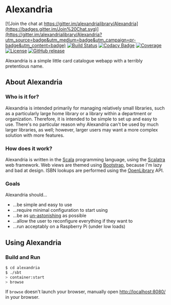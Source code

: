 # Alexandria

[![Join the chat at https://gitter.im/alexandrialibrary/Alexandria](https://badges.gitter.im/Join%20Chat.svg)](https://gitter.im/alexandrialibrary/Alexandria?utm_source=badge&utm_medium=badge&utm_campaign=pr-badge&utm_content=badge)
[![Build Status](https://travis-ci.org/alexandrialibrary/Alexandria.svg)](https://travis-ci.org/alexandrialibrary/Alexandria)
[![Codacy Badge](https://www.codacy.com/project/badge/4d04c3b524bd49cd869595af2ffbb9eb)](https://www.codacy.com/app/alexandria/Alexandria)
[![Coverage](https://img.shields.io/codecov/c/github/alexandrialibrary/Alexandria/master.svg)]()
[![License](http://img.shields.io/:license-mit-blue.svg?style=flat)](http://doge.mit-license.org)
[![GitHub release](https://img.shields.io/github/tag/alexandrialibrary/Alexandria.svg)]()

Alexandria is a simple little card catalogue webapp with a terribly pretentious name.

## About Alexandria
### Who is it for?
Alexandria is intended primarily for managing relatively small libraries, such as a particularly large home library or a library within a department or organization. Therefore, it is intended to be simple to set up and easy to use. There's no particular reason why Alexandria can't be used by much larger libraries, as well; however, larger users may want a more complex solution with more features.

### How does it work?
Alexandria is written in the [Scala](http://www.scala-lang.org) programming language, using the [Scalatra](http://www.scalatra.org) web framework. Web views are themed using [Bootstrap](http://getbootstrap.com), because I'm lazy and bad at design. ISBN lookups are performed using the [OpenLibrary](http://openlibrary.org/) API.

### Goals

Alexandria should...
  + ...be simple and easy to use
  + ...require minimal configuration to start using
  + ...be as [un-astonishing](http://en.wikipedia.org/wiki/Principle_of_least_astonishment) as possible
  + ...allow the user to reconfigure everything if they want to
  + ...run acceptably on a Raspberry Pi (under low loads)

## Using Alexandria
### Build and Run

```sh
$ cd alexandria
$ ./sbt
> container:start
> browse
```

If `browse` doesn't launch your browser, manually open [http://localhost:8080/](http://localhost:8080/) in your browser.
